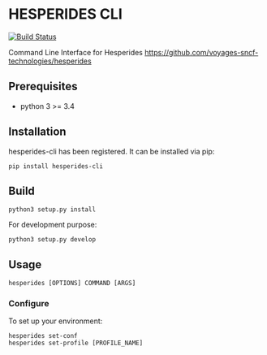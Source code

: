 # HESPERIDES CLI

[![Build Status](https://travis-ci.org/victorsalaun/hesperides-cli.svg?branch=master)](https://travis-ci.org/victorsalaun/hesperides-cli)

Command Line Interface for Hesperides https://github.com/voyages-sncf-technologies/hesperides

## Prerequisites

- python 3 >= 3.4

## Installation

hesperides-cli has been registered. It can be installed via pip:

    pip install hesperides-cli

## Build

    python3 setup.py install

For development purpose:

    python3 setup.py develop

## Usage

    hesperides [OPTIONS] COMMAND [ARGS]

### Configure

To set up your environment:

    hesperides set-conf
    hesperides set-profile [PROFILE_NAME]